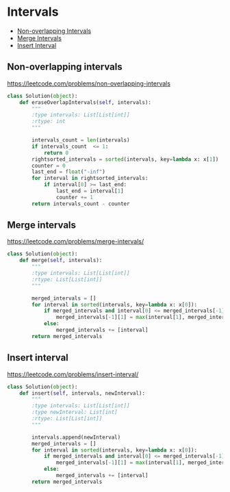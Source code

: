 # Intervals

+ [Non-overlapping Intervals](#non-overlapping-intervals)
+ [Merge Intervals](#merge-intervals)
+ [Insert Interval](#insert-interval)



## Non-overlapping intervals

https://leetcode.com/problems/non-overlapping-intervals

```python
class Solution(object):
    def eraseOverlapIntervals(self, intervals):
        """
        :type intervals: List[List[int]]
        :rtype: int
        """

        intervals_count = len(intervals)
        if intervals_count  <= 1:
            return 0
        rightsorted_intervals = sorted(intervals, key=lambda x: x[1])
        counter = 0
        last_end = float("-inf")
        for interval in rightsorted_intervals:
            if interval[0] >= last_end:
                last_end = interval[1]
                counter += 1
        return intervals_count - counter

```

## Merge intervals

https://leetcode.com/problems/merge-intervals/

```python
class Solution(object):
    def merge(self, intervals):
        """
        :type intervals: List[List[int]]
        :rtype: List[List[int]]
        """

        merged_intervals = []
        for interval in sorted(intervals, key=lambda x: x[0]):
            if merged_intervals and interval[0] <= merged_intervals[-1][1]:
                merged_intervals[-1][1] = max(interval[1], merged_intervals[-1][1])
            else:
                merged_intervals += [interval]
        return merged_intervals

```

## Insert interval

https://leetcode.com/problems/insert-interval/

```python
class Solution(object):
    def insert(self, intervals, newInterval):
        """
        :type intervals: List[List[int]]
        :type newInterval: List[int]
        :rtype: List[List[int]]
        """

        intervals.append(newInterval)
        merged_intervals = []
        for interval in sorted(intervals, key=lambda x: x[0]):
            if merged_intervals and interval[0] <= merged_intervals[-1][1]:
                merged_intervals[-1][1] = max(interval[1], merged_intervals[-1][1])
            else:
                merged_intervals += [interval]
        return merged_intervals

```
